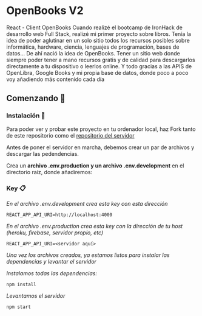 # OpenBooks V2

React - Client OpenBooks
Cuando realizé el bootcamp de IronHack de desarrollo web Full Stack, realizé mi primer proyecto sobre libros. Tenía la idea de poder aglutinar en un solo sitio todos los recursos posibles sobre informática, hardware, ciencia, lenguajes de programación, bases de datos... De ahí nació la idea de OpenBooks. Tener un sitio web donde siempre poder tener a mano recursos gratis y de calidad para descargarlos directamente a tu dispositivo o leerlos online. Y todo gracias a las APIS de OpenLibra, Google Books y mi propia base de datos, donde poco a poco voy añadiendo más contenido cada día 

## Comenzando 🚀
### Instalación 🔧
Para poder ver y probar este proyecto en tu ordenador local, haz Fork tanto de este repositorio como el [repositorio del servidor](https://github.com/GitSkynet/OpenBooks-react-server)

Antes de poner el servidor en marcha, debemos crear un par de archivos y descargar las pedendencias.

Crea  un **archivo .env.production y un archivo .env.development** en el directorio raíz, donde añadiremos:

### Key 📋
_En el archivo .env.development crea esta key con esta dirección_
```
REACT_APP_API_URI=http://localhost:4000
```
_En el archivo .env.production crea esta key con la dirección de tu host (heroku, firebase, servidor propio, etc)_
```
REACT_APP_API_URI=<servidor aquí>
```

_Una vez los archivos creados, ya estamos listos para instalar las dependencias y levantar el servidor_

_Instalamos todas las dependencias:_
```
npm install
```
_Levantamos el servidor_
```
npm start
```

<!-- _Ya tenemos nuestro backend escuchando en http://localhost:4000 y conectado a mongoDB_

## Realizando el deploy en Heroku ⚙️

## 📌Una vez tengas la build hecha del repo del cliente📌, ejecutamos:

_Para comprobar que se ha añadido a la carpeta public los cambios de la build_
```
git status
```
_Añadimos  Todos los cambios_
```
git add .
```
_Creamos el commit_
```
git commit -m"myCommit"
```
_Hacemos el push a Heroku_
```
git git push heroku master"
```

### Configurando Heroku 🔩

_Habrá que crear en Heoku las mismas variables que declaramos arriba para el archivo .env, pero en este caso; en la dirección de la base de datos le daremos la dirección de mongoDB Atlas_

```
MONGODB_URI=tu dirección de mongodb atlas
```

## Construido con 🛠️

_Server realizado con_

* [nodeJS](https://nodejs.org/es/) - entorno de ejecución para JavaScript construido con el motor de JavaScript V8 de Chrome.
* [Express](https://expressjs.com/es/) - Framework de nodeJS
* [Cloudinary](https://cloudinary.com/) - Nube para gestionar y almacenar imágenes en la web

## Actualemente trabajando🖇️

- Refactorizar y pulir todo el código del backend, para mejorar la eficiencia y rendimiento a la hora de hacer/recibir llamadas de la base de datos.
- Incorporar nodeMailer
- Incorporar Disquss en la web
- Habilitar la creación de listas (user)
- Habilitar feed social
- Habilitar añadir a favoritos/user Lists  

## Autor ✒️

* **LinkedIn** - [Carlos Curtido](https://www.linkedin.com/in/carlos-curtido/)
* **GitHub** - [GitSkynet](https://github.com/GitSkynet)

También puedes mirar mi [portfolio](https://portfoliocurtido.herokuapp.com/) donde muestro otros proyectos en los que estoy trabajando 

## Licencia 📄

Este proyecto está bajo Licencia libre - mira el archivo [LICENSE.md](LICENSE.md) para detalles

---
⌨️ con ❤️ por [Carlos Curtido](https://github.com/GitSkynet) ❤️ -->
